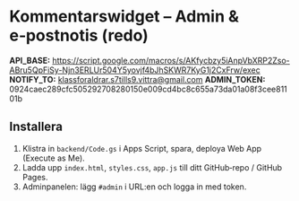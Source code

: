 
# Kommentarswidget – Admin & e‑postnotis (redo)

**API_BASE:** https://script.google.com/macros/s/AKfycbzy5iAnpVbXRP2Zso-ABru5QpFiSy-Njn3ERLUr504Y5yovjf4bJhSKWR7KyG1j2CxFrw/exec
**NOTIFY_TO:** klassforaldrar.s7tills9.vittra@gmail.com
**ADMIN_TOKEN:** 0924caec289cfc505292708280150e009cd4bc8c655a73da01a08f3cee81101b

## Installera
1) Klistra in `backend/Code.gs` i Apps Script, spara, deploya Web App (Execute as Me).
2) Ladda upp `index.html`, `styles.css`, `app.js` till ditt GitHub‑repo / GitHub Pages.
3) Adminpanelen: lägg `#admin` i URL:en och logga in med token.

